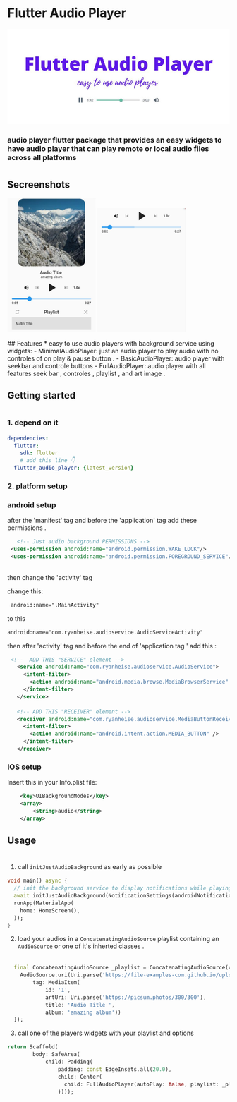 # Flutter Audio Player 
![flutter audio player package](assets/readme/banner.jpg)
### audio player flutter package that provides an easy widgets to  have audio player that can play remote or local audio files across all platforms
#

## Secreenshots
 
<p float="left">
 <img src="assets/readme/_screenshot_1.jpg" width="200" />
  <img src="assets/readme/_screenshot_2.jpg" width="200" />
</p>
## Features
* easy to use audio players with background service using widgets:
  - MinimalAudioPlayer: just an audio player to play audio with no controles of on play & pause button .
  - BasicAudioPlayer: audio player with seekbar and controle buttons
  - FullAudioPlayer: audio player with all features seek bar , controles , playlist , and art image .

## Getting started
#
### 1. depend on it 
```yaml
dependencies:
  flutter:
    sdk: flutter
    # add this line 👇
  flutter_audio_player: {latest_version}
```
### 2. platform setup

### android setup

 after the 'manifest' tag and before the 'application' tag add these permissions .
 
 ```xml
    <!-- Just audio background PERMISSIONS -->
  <uses-permission android:name="android.permission.WAKE_LOCK"/>
  <uses-permission android:name="android.permission.FOREGROUND_SERVICE"/>
  
 ```

 then change the 'activity' tag 
 
 change this:

 ```xml
  android:name=".MainActivity"
 ```

 to this 
 ```xml
android:name="com.ryanheise.audioservice.AudioServiceActivity"
 ```

 then after 'activity' tag and before the end of 'application tag ' add this :

 ```xml
  <!--  ADD THIS "SERVICE" element -->
    <service android:name="com.ryanheise.audioservice.AudioService">
      <intent-filter>
        <action android:name="android.media.browse.MediaBrowserService" />
      </intent-filter>
    </service>

    <!-- ADD THIS "RECEIVER" element -->
    <receiver android:name="com.ryanheise.audioservice.MediaButtonReceiver" >
      <intent-filter>
        <action android:name="android.intent.action.MEDIA_BUTTON" />
      </intent-filter>
    </receiver> 
 ```

### IOS setup

Insert this in your Info.plist file:
```xml
	<key>UIBackgroundModes</key>
	<array>
		<string>audio</string>
	</array>
```

## Usage
#
1. call `initJustAudioBackground` as early as possible

```dart
void main() async {
  // init the background service to display notifications while playing
  await initJustAudioBackground(NotificationSettings(androidNotificationChannelId: 'com.example.example'));
  runApp(MaterialApp(
    home: HomeScreen(),
  ));
}
```

2. load your audios in a `ConcatenatingAudioSource` playlist containing an `AudioSource` or one of it's inherted classes .

```dart

  final ConcatenatingAudioSource _playlist = ConcatenatingAudioSource(children: [
    AudioSource.uri(Uri.parse('https://file-examples-com.github.io/uploads/2017/11/file_example_MP3_700KB.mp3'),
        tag: MediaItem(
            id: '1',
            artUri: Uri.parse('https://picsum.photos/300/300'),
            title: 'Audio Title ',
            album: 'amazing album'))
  ]);
```

3. call one of the players widgets with your playlist and options

```dart
return Scaffold(
        body: SafeArea(
            child: Padding(
                padding: const EdgeInsets.all(20.0),
                child: Center(
                  child: FullAudioPlayer(autoPlay: false, playlist: _playlist),
                ))));
```